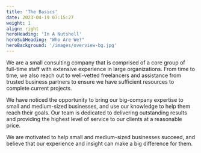 ```yaml
---
title: 'The Basics'
date: 2023-04-19 07:15:27
weight: 1
align: right
heroHeading: 'In A Nutshell'
heroSubHeading: "Who Are We?"
heroBackground: '/images/overview-bg.jpg'
---
```


We are a small consulting company that is comprised of a core group of full-time staff with extensive experience in large organizations. From time to time, we also reach out to well-vetted freelancers and assistance from trusted business partners to ensure we have sufficient resources to complete current projects.

We have noticed the opportunity to bring our big-company expertise to small and medium-sized businesses, and use our knowledge to help them reach their goals. Our team is dedicated to delivering outstanding results and providing the highest level of service to our clients at a reasonable price.

We are motivated to help small and medium-sized businesses succeed, and believe that our experience and insight can make a big difference for them.
